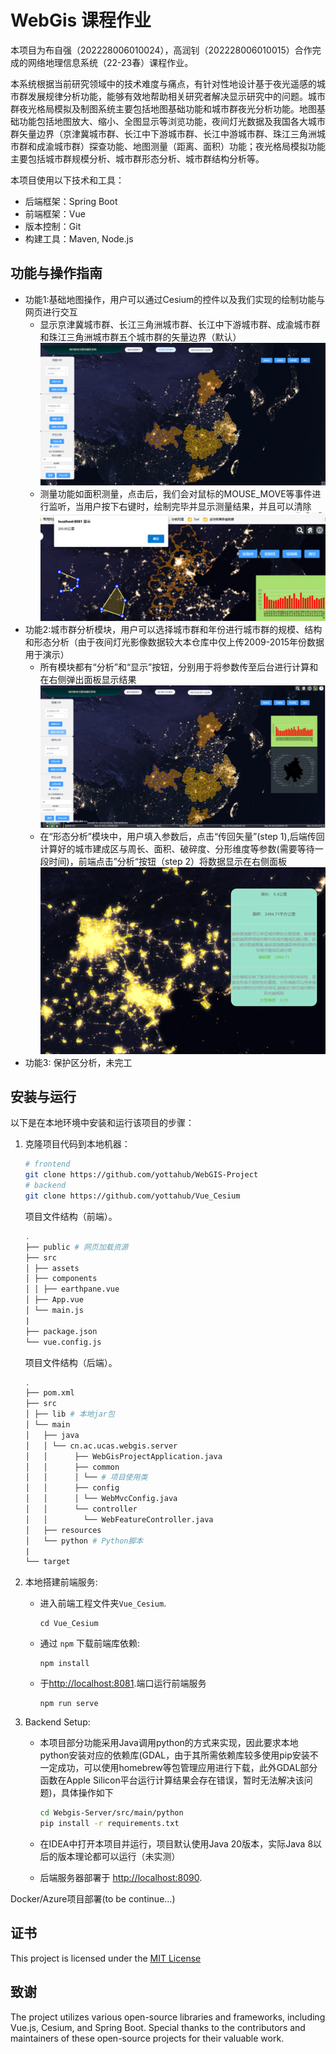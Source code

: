 # WebGis 课程作业

本项目为布自强（202228006010024），高润钊（202228006010015）合作完成的网络地理信息系统（22-23春）课程作业。

本系统根据当前研究领域中的技术难度与痛点，有针对性地设计基于夜光遥感的城市群发展规律分析功能，能够有效地帮助相关研究者解决显示研究中的问题。城市群夜光格局模拟及制图系统主要包括地图基础功能和城市群夜光分析功能。地图基础功能包括地图放大、缩小、全图显示等浏览功能，夜间灯光数据及我国各大城市群矢量边界（京津冀城市群、长江中下游城市群、长江中游城市群、珠江三角洲城市群和成渝城市群）探查功能、地图测量（距离、面积）功能；夜光格局模拟功能主要包括城市群规模分析、城市群形态分析、城市群结构分析等。

本项目使用以下技术和工具：

- 后端框架：Spring Boot
- 前端框架：Vue
- 版本控制：Git
- 构建工具：Maven, Node.js

## 功能与操作指南

- 功能1:基础地图操作，用户可以通过Cesium的控件以及我们实现的绘制功能与网页进行交互
    - 显示京津冀城市群、长江三角洲城市群、长江中下游城市群、成渝城市群和珠江三角洲城市群五个城市群的矢量边界（默认）
        ![img1](./images/image1.png)
    - 测量功能如面积测量，点击后，我们会对鼠标的MOUSE_MOVE等事件进行监听，当用户按下右键时，绘制完毕并显示测量结果，并且可以清除
        ![img2](./images/image2.png)
- 功能2:城市群分析模块，用户可以选择城市群和年份进行城市群的规模、结构和形态分析（由于夜间灯光影像数据较大本仓库中仅上传2009-2015年份数据用于演示）
    - 所有模块都有“分析”和“显示”按钮，分别用于将参数传至后台进行计算和在右侧弹出面板显示结果
        ![img3](./images/image3.png)
    - 在“形态分析”模块中，用户填入参数后，点击“传回矢量”(step 1),后端传回计算好的城市建成区与周长、面积、破碎度、分形维度等参数(需要等待一段时间)，前端点击”分析“按钮（step 2）将数据显示在右侧面板
        ![img4](./images/image4.png)
- 功能3: 保护区分析，未完工

## 安装与运行

以下是在本地环境中安装和运行该项目的步骤：

1. 克隆项目代码到本地机器：

    ```bash
    # frontend
    git clone https://github.com/yottahub/WebGIS-Project
    # backend
    git clone https://github.com/yottahub/Vue_Cesium
    ```

    项目文件结构（前端）。

    ```bash
    . 
    ├── public # 网页加载资源 
    ├── src 
    │ ├── assets
    │ ├── components
    │ │ ├── earthpane.vue
    │ ├── App.vue
    │ └── main.js
    |
    ├── package.json
    └── vue.config.js

    ```

    项目文件结构（后端）。

    ```bash
    . 
    ├── pom.xml 
    ├── src 
    │ ├── lib # 本地jar包
    │ └── main 
    │   ├── java 
    │   │ └── cn.ac.ucas.webgis.server
    │   │      ├── WebGisProjectApplication.java
    │   │      ├── common 
    │   │      │ └── # 项目使用类
    │   │      ├── config 
    │   │      │ └── WebMvcConfig.java 
    │   │      └── controller 
    │   │        └── WebFeatureController.java
    │   ├── resources
    │   └── python # Python脚本
    |
    └── target
    ```

2. 本地搭建前端服务: 
    - 进入前端工程文件夹`Vue_Cesium`. 
        ```shell
        cd Vue_Cesium
        ```
    - 通过 `npm` 下载前端库依赖: 

        ```shell
        npm install
        ```
    - 于[http://localhost:8081](http://localhost:8081).端口运行前端服务
        ```shell
        npm run serve
        ```

3. Backend Setup: 

    - 本项目部分功能采用Java调用python的方式来实现，因此要求本地python安装对应的依赖库(GDAL，由于其所需依赖库较多使用pip安装不一定成功，可以使用homebrew等包管理应用进行下载，此外GDAL部分函数在Apple Silicon平台运行计算结果会存在错误，暂时无法解决该问题)，具体操作如下
        
        ```bash
        cd Webgis-Server/src/main/python
        pip install -r requirements.txt
        ```

    - 在IDEA中打开本项目并运行，项目默认使用Java 20版本，实际Java 8以后的版本理论都可以运行（未实测）

    -  后端服务器部署于 [http://localhost:8090](http://localhost:8090).


Docker/Azure项目部署(to be continue...)

## 证书

This project is licensed under the [MIT License](LICENSE)

## 致谢

The project utilizes various open-source libraries and frameworks, including Vue.js, Cesium, and Spring Boot. Special thanks to the contributors and maintainers of these open-source projects for their valuable work.

